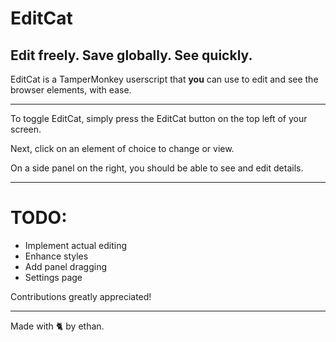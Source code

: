 # EditCat
## Edit freely. Save globally. See quickly.

EditCat is a TamperMonkey userscript that **you** can use to edit and see the browser elements, with ease.

---

To toggle EditCat, simply press the EditCat button on the top left of your screen.

Next, click on an element of choice to change or view.

On a side panel on the right, you should be able to see and edit details.

---

# TODO:
- Implement actual editing
- Enhance styles
- Add panel dragging
- Settings page

Contributions greatly appreciated!

---

Made with 🐈 by ethan.
